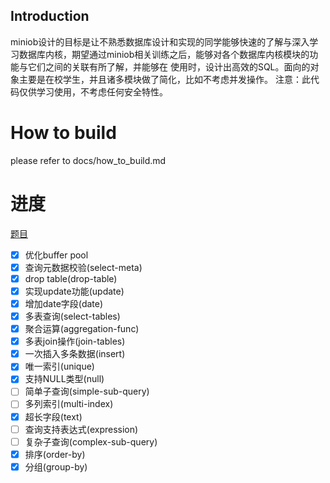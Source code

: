## Introduction
miniob设计的目标是让不熟悉数据库设计和实现的同学能够快速的了解与深入学习数据库内核，期望通过miniob相关训练之后，能够对各个数据库内核模块的功能与它们之间的关联有所了解，并能够在
使用时，设计出高效的SQL。面向的对象主要是在校学生，并且诸多模块做了简化，比如不考虑并发操作。
注意：此代码仅供学习使用，不考虑任何安全特性。

# How to build
please refer to docs/how_to_build.md

# 进度
[题目](https://oceanbase-partner.github.io/lectures-on-dbms-implementation/miniob-topics)
- [x] 优化buffer pool
- [x] 查询元数据校验(select-meta)
- [x] drop table(drop-table)
- [x] 实现update功能(update)
- [x] 增加date字段(date)
- [x] 多表查询(select-tables)
- [x] 聚合运算(aggregation-func)
- [x] 多表join操作(join-tables)
- [x] 一次插入多条数据(insert)
- [x] 唯一索引(unique)
- [x] 支持NULL类型(null)
- [ ] 简单子查询(simple-sub-query)
- [ ] 多列索引(multi-index)
- [x] 超长字段(text)
- [ ] 查询支持表达式(expression)
- [ ] 复杂子查询(complex-sub-query)
- [x] 排序(order-by)
- [x] 分组(group-by)
